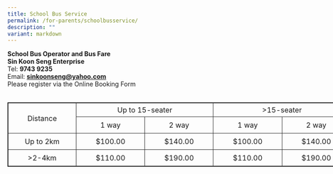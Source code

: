 ```yaml
---
title: School Bus Service
permalink: /for-parents/schoolbusservice/
description: ""
variant: markdown
---
```

<b>School Bus Operator and Bus Fare</b><br>
<b>Sin Koon Seng Enterprise</b>
<br>
Tel: <b>9743 9235</b>
<br>
Email: <b>sinkoonseng@yahoo.com</b><br>
Please register via the <a style="text-decoration: none" href="https://forms.gle/xbJpe5qczCqmESKu7" target="_blank">Online Booking Form </a>
<br><br>
<table style="border: 1px solid rgb(42, 42, 42); width: 773px;">
<tbody>
<tr>
<td width="155" rowspan="2" style="padding: 5px; text-align: center; border: 1px solid rgb(42, 42, 42);">Distance</td>
<td width="155" colspan="2" style="padding: 5px; text-align: center; border: 1px solid rgb(42, 42, 42);">Up to 15-seater</td>
<td width="155" colspan="2" style="padding: 5px; text-align: center; border: 1px solid rgb(42, 42, 42);">&gt;15-seater</td></tr>
<tr>
<td width="155" style="padding: 8px; text-align: center; vertical-align: middle; border: 1px solid rgb(42, 42, 42);">1 way</td>
<td width="155" style="padding: 8px; text-align: center; vertical-align: middle; border: 1px solid rgb(42, 42, 42);">2 way</td>
<td width="155" style="padding: 8px; text-align: center; vertical-align: middle; border: 1px solid rgb(42, 42, 42);">1 way</td>
<td width="155" style="padding: 8px; text-align: center; vertical-align: middle; border: 1px solid rgb(42, 42, 42);">2 way</td></tr>
<tr>
<td width="155" style="padding: 8px; text-align: center; vertical-align: middle; border: 1px solid rgb(42, 42, 42);">Up to 2km</td>
<td width="155" style="padding: 8px; text-align: center; vertical-align: middle; border: 1px solid rgb(42, 42, 42);">$100.00</td>
<td width="155" style="padding: 8px; text-align: center; vertical-align: middle; border: 1px solid rgb(42, 42, 42);">$140.00</td>
<td width="155" style="padding: 8px; text-align: center; vertical-align: middle; border: 1px solid rgb(42, 42, 42);">$100.00</td>
<td width="155" style="padding: 8px; text-align: center; vertical-align: middle; border: 1px solid rgb(42, 42, 42);">$140.00</td></tr>
<tr>
<td width="155" style="padding: 8px; text-align: center; vertical-align: middle; border: 1px solid rgb(42, 42, 42);">&gt;2-4km</td>
<td width="155" style="padding: 8px; text-align: center; vertical-align: middle; border: 1px solid rgb(42, 42, 42);">$110.00</td>
<td width="155" style="padding: 8px; text-align: center; vertical-align: middle; border: 1px solid rgb(42, 42, 42);">$190.00</td>
<td width="155" style="padding: 8px; text-align: center; vertical-align: middle; border: 1px solid rgb(42, 42, 42);">$110.00</td>
<td width="155" style="padding: 8px; text-align: center; vertical-align: middle; border: 1px solid rgb(42, 42, 42);">$190.00</td></tr>
</tbody>
</table>